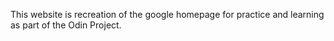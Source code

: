 This website is recreation of the google homepage for practice and learning as part of the Odin Project.
